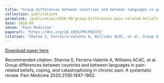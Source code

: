 ```yaml
---
title: "Group differences between countries and between languages in pain-related beliefs, coping, and catastrophizing in chronic pain: A systematic review"
collection: publications
permalink: /publication/2020-09-group-differences-pain-related-beliefs
date: 2020-09
venue: 'Pain Medicine'
paperurl: 'https://doi.org/10.1093/PM/PNZ373'
citation: 'Sharma S, Ferreira-Valente A, Williams ACdC, et al. Group differences between countries and between languages in pain-related beliefs, coping, and catastrophizing in chronic pain: A systematic review. Pain Medicine 2020;21(9):1847-1862.'
---
```


<a href='https://doi.org/10.1093/PM/PNZ373'>Download paper here</a>

Recommended citation: Sharma S, Ferreira-Valente A, Williams ACdC, et al. Group differences between countries and between languages in pain-related beliefs, coping, and catastrophizing in chronic pain: A systematic review. Pain Medicine 2020;21(9):1847-1862.